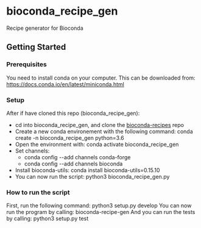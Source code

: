 # bioconda_recipe_gen
Recipe generator for Bioconda

## Getting Started
### Prerequisites
You need to install conda on your computer. This can be downloaded from: https://docs.conda.io/en/latest/miniconda.html

### Setup
After if have cloned this repo (bioconda_recipe_gen):
* cd into bioconda_recipe_gen, and clone the [bioconda-recipes](https://github.com/bioconda/bioconda-recipes.git) repo 
* Create a new conda environement with the following command: conda create -n bioconda_recipe_gen python=3.6
* Open the environment with: conda activate bioconda_recipe_gen
* Set channels:
	* conda config --add channels conda-forge
	* conda config --add channels bioconda
* Install bioconda-utils: conda install bioconda-utils=0.15.10
* You can now run the script: python3 bioconda_recipe_gen.py

### How to run the script
First, run the following command: python3 setup.py develop
You can now run the program by calling: bioconda-recipe-gen
And you can run the tests by calling: python3 setup.py test

